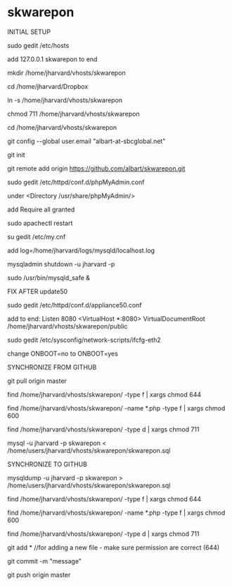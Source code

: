 skwarepon
=========

INITIAL SETUP

sudo gedit /etc/hosts

add 127.0.0.1 skwarepon to end

mkdir /home/jharvard/vhosts/skwarepon

cd /home/jharvard/Dropbox

ln -s /home/jharvard/vhosts/skwarepon

chmod 711 /home/jharvard/vhosts/skwarepon

cd /home/jharvard/vhosts/skwarepon

git config --global user.email "albart-at-sbcglobal.net"

git init

git remote add origin https://github.com/albart/skwarepon.git

sudo gedit /etc/httpd/conf.d/phpMyAdmin.conf

under <Directory /usr/share/phpMyAdmin/>

add Require all granted

sudo apachectl restart

su gedit /etc/my.cnf

add log=/home/jharvard/logs/mysqld/localhost.log

mysqladmin shutdown -u jharvard -p

sudo /usr/bin/mysqld_safe &

FIX AFTER update50

sudo gedit /etc/httpd/conf.d/appliance50.conf

add to end:
Listen 8080
<VirtualHost *:8080>
    VirtualDocumentRoot /home/jharvard/vhosts/skwarepon/public
</VirtualHost>

sudo gedit /etc/sysconfig/network-scripts/ifcfg-eth2

change ONBOOT=no to ONBOOT=yes

SYNCHRONIZE FROM GITHUB

git pull origin master

find /home/jharvard/vhosts/skwarepon/ -type f | xargs chmod 644

find /home/jharvard/vhosts/skwarepon/ -name *.php -type f | xargs chmod 600

find /home/jharvard/vhosts/skwarepon/ -type d | xargs chmod 711

mysql -u jharvard -p skwarepon < /home/users/jharvard/vhosts/skwarepon/skwarepon.sql

SYNCHRONIZE TO GITHUB

mysqldump -u jharvard -p skwarepon > /home/users/jharvard/vhosts/skwarepon/skwarepon.sql

find /home/jharvard/vhosts/skwarepon/ -type f | xargs chmod 644

find /home/jharvard/vhosts/skwarepon/ -name *.php -type f | xargs chmod 600

find /home/jharvard/vhosts/skwarepon/ -type d | xargs chmod 711

git add *      //for adding a new file - make sure permission are correct (644)

git commit -m "message"

git push origin master

